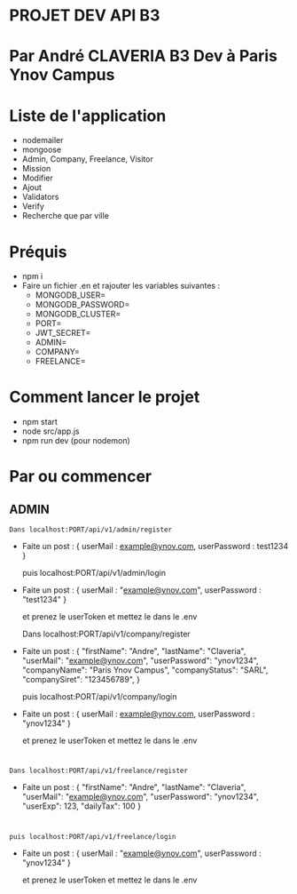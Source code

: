 # PROJET DEV API B3 #

# Par André CLAVERIA B3 Dev à Paris Ynov Campus #
# Liste de l'application #

- nodemailer
- mongoose
- Admin, Company, Freelance, Visitor
- Mission
- Modifier
- Ajout 
- Validators
- Verify
- Recherche que par ville

# Préquis #

- npm i
- Faire un fichier .en et rajouter les variables suivantes :
    - MONGODB_USER=
    - MONGODB_PASSWORD=
    - MONGODB_CLUSTER=
    - PORT=
    - JWT_SECRET=
    - ADMIN=
    - COMPANY=
    - FREELANCE=

# Comment lancer le projet #

- npm start
- node src/app.js
- npm run dev (pour nodemon)

# Par ou commencer #

## ADMIN ##
    Dans localhost:PORT/api/v1/admin/register

- Faite un post :
{
    userMail : example@ynov.com,
    userPassword : test1234
}

    puis localhost:PORT/api/v1/admin/login
- Faite un post :
{
    userMail : "example@ynov.com",
    userPassword : "test1234"
}

    et prenez le userToken et mettez le dans le .env

    Dans localhost:PORT/api/v1/company/register

- Faite un post :
{
    "firstName": "Andre",
    "lastName": "Claveria",
    "userMail": "example@ynov.com",
    "userPassword": "ynov1234",
    "companyName": "Paris Ynov Campus",
    "companyStatus": "SARL",
    "companySiret": "123456789",
}

    puis localhost:PORT/api/v1/company/login
- Faite un post :
{
    userMail : example@ynov.com,
    userPassword : "ynov1234"
}

    et prenez le userToken et mettez le dans le .env

#
    Dans localhost:PORT/api/v1/freelance/register

- Faite un post :
{
    "firstName": "Andre",
    "lastName": "Claveria",
    "userMail": "example@ynov.com",
    "userPassword": "ynov1234",
    "userExp": 123,
    "dailyTax": 100
}

#
    puis localhost:PORT/api/v1/freelance/login
- Faite un post :
{
    userMail : "example@ynov.com",
    userPassword : "ynov1234"
}

    et prenez le userToken et mettez le dans le .env



